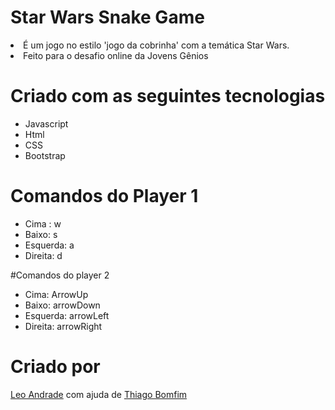 # Star Wars Snake Game
<li>É um jogo no estilo 'jogo da cobrinha' com a temática Star Wars.
<li>Feito para o desafio online da Jovens Gênios

# Criado com as seguintes tecnologias
* Javascript
* Html
* CSS
* Bootstrap

# Comandos do Player 1
* Cima : w
* Baixo: s
* Esquerda: a
* Direita: d

#Comandos do player 2
* Cima: ArrowUp
* Baixo: arrowDown
* Esquerda: arrowLeft
* Direita: arrowRight

# Criado por
[Leo Andrade](https://github.com/leoramos182) com ajuda de [Thiago Bomfim](https://github.com/BomfimThiago)
